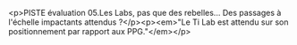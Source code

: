 &lt;p&gt;PISTE évaluation 05.Les Labs, pas que des rebelles... Des passages à l&#x27;échelle impactants attendus ?&lt;&#x2F;p&gt;&lt;p&gt;&lt;em&gt;&quot;Le Ti Lab est attendu sur son positionnement par rapport aux PPG.&quot;&lt;&#x2F;em&gt;&lt;&#x2F;p&gt;